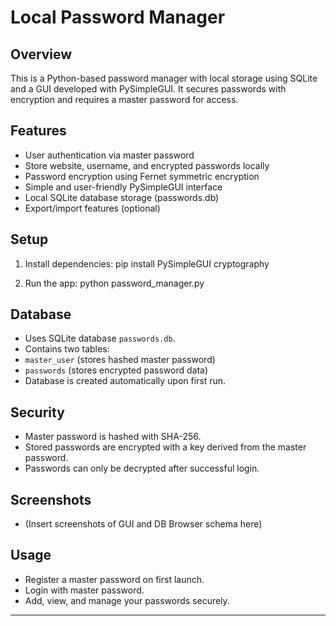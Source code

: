 # Local Password Manager

## Overview
This is a Python-based password manager with local storage using SQLite and a GUI developed with PySimpleGUI. It secures passwords with encryption and requires a master password for access.

## Features
- User authentication via master password
- Store website, username, and encrypted passwords locally
- Password encryption using Fernet symmetric encryption
- Simple and user-friendly PySimpleGUI interface
- Local SQLite database storage (passwords.db)
- Export/import features (optional)

## Setup

1. Install dependencies:
pip install PySimpleGUI cryptography

2. Run the app:
python password_manager.py


## Database
- Uses SQLite database `passwords.db`.
- Contains two tables: 
- `master_user` (stores hashed master password)
- `passwords` (stores encrypted password data)
- Database is created automatically upon first run.

## Security
- Master password is hashed with SHA-256.
- Stored passwords are encrypted with a key derived from the master password.
- Passwords can only be decrypted after successful login.

## Screenshots
- (Insert screenshots of GUI and DB Browser schema here)

## Usage
- Register a master password on first launch.
- Login with master password.
- Add, view, and manage your passwords securely.

---

